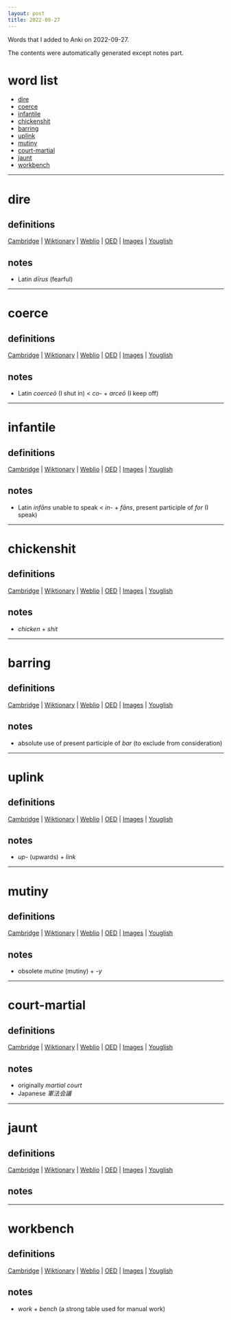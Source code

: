 ```yaml
---
layout: post
title: 2022-09-27
---
```


Words that I added to Anki on 2022-09-27.

The contents were automatically generated except notes part.
# word list
- [dire](#dire)
- [coerce](#coerce)
- [infantile](#infantile)
- [chickenshit](#chickenshit)
- [barring](#barring)
- [uplink](#uplink)
- [mutiny](#mutiny)
- [court-martial](#court-martial)
- [jaunt](#jaunt)
- [workbench](#workbench)

---

# dire
## definitions
[Cambridge](https://dictionary.cambridge.org/us/dictionary/english/dire)
|
[Wiktionary](https://en.wiktionary.org/wiki/dire#English)
|
[Weblio](https://ejje.weblio.jp/content_find?query=dire&searchType=exact)
|
[OED](https://www.oed.com/search?q=dire)
|
[Images](https://www.google.com/search?tbm=isch&q=dire)
|
[Youglish](https://youglish.com/pronounce/dire/english/us)

## notes
- Latin *dīrus* (fearful)

---

# coerce
## definitions
[Cambridge](https://dictionary.cambridge.org/us/dictionary/english/coerce)
|
[Wiktionary](https://en.wiktionary.org/wiki/coerce#English)
|
[Weblio](https://ejje.weblio.jp/content_find?query=coerce&searchType=exact)
|
[OED](https://www.oed.com/search?q=coerce)
|
[Images](https://www.google.com/search?tbm=isch&q=coerce)
|
[Youglish](https://youglish.com/pronounce/coerce/english/us)

## notes
- Latin *coerceō* (I shut in) &lt; *co-* + *arceō* (I keep off)

---

# infantile
## definitions
[Cambridge](https://dictionary.cambridge.org/us/dictionary/english/infantile)
|
[Wiktionary](https://en.wiktionary.org/wiki/infantile#English)
|
[Weblio](https://ejje.weblio.jp/content_find?query=infantile&searchType=exact)
|
[OED](https://www.oed.com/search?q=infantile)
|
[Images](https://www.google.com/search?tbm=isch&q=infantile)
|
[Youglish](https://youglish.com/pronounce/infantile/english/us)

## notes
- Latin *infāns* unable to speak &lt; *in-* + *fāns*, present participle of *for* (I speak)

---

# chickenshit
## definitions
[Cambridge](https://dictionary.cambridge.org/us/dictionary/english/chickenshit)
|
[Wiktionary](https://en.wiktionary.org/wiki/chickenshit#English)
|
[Weblio](https://ejje.weblio.jp/content_find?query=chickenshit&searchType=exact)
|
[OED](https://www.oed.com/search?q=chickenshit)
|
[Images](https://www.google.com/search?tbm=isch&q=chickenshit)
|
[Youglish](https://youglish.com/pronounce/chickenshit/english/us)

## notes
- *chicken* + *shit*

---

# barring
## definitions
[Cambridge](https://dictionary.cambridge.org/us/dictionary/english/barring)
|
[Wiktionary](https://en.wiktionary.org/wiki/barring#English)
|
[Weblio](https://ejje.weblio.jp/content_find?query=barring&searchType=exact)
|
[OED](https://www.oed.com/search?q=barring)
|
[Images](https://www.google.com/search?tbm=isch&q=barring)
|
[Youglish](https://youglish.com/pronounce/barring/english/us)

## notes
- absolute use of present participle of *bar* (to exclude from consideration)

---

# uplink
## definitions
[Cambridge](https://dictionary.cambridge.org/us/dictionary/english/uplink)
|
[Wiktionary](https://en.wiktionary.org/wiki/uplink#English)
|
[Weblio](https://ejje.weblio.jp/content_find?query=uplink&searchType=exact)
|
[OED](https://www.oed.com/search?q=uplink)
|
[Images](https://www.google.com/search?tbm=isch&q=uplink)
|
[Youglish](https://youglish.com/pronounce/uplink/english/us)

## notes
- *up-* (upwards) + *link*

---

# mutiny
## definitions
[Cambridge](https://dictionary.cambridge.org/us/dictionary/english/mutiny)
|
[Wiktionary](https://en.wiktionary.org/wiki/mutiny#English)
|
[Weblio](https://ejje.weblio.jp/content_find?query=mutiny&searchType=exact)
|
[OED](https://www.oed.com/search?q=mutiny)
|
[Images](https://www.google.com/search?tbm=isch&q=mutiny)
|
[Youglish](https://youglish.com/pronounce/mutiny/english/us)

## notes
- obsolete *mutine* (mutiny) + *-y*

---

# court-martial
## definitions
[Cambridge](https://dictionary.cambridge.org/us/dictionary/english/court-martial)
|
[Wiktionary](https://en.wiktionary.org/wiki/court-martial#English)
|
[Weblio](https://ejje.weblio.jp/content_find?query=court-martial&searchType=exact)
|
[OED](https://www.oed.com/search?q=court-martial)
|
[Images](https://www.google.com/search?tbm=isch&q=court-martial)
|
[Youglish](https://youglish.com/pronounce/court-martial/english/us)

## notes
- originally *martial court*
- Japanese *軍法会議*

---

# jaunt
## definitions
[Cambridge](https://dictionary.cambridge.org/us/dictionary/english/jaunt)
|
[Wiktionary](https://en.wiktionary.org/wiki/jaunt#English)
|
[Weblio](https://ejje.weblio.jp/content_find?query=jaunt&searchType=exact)
|
[OED](https://www.oed.com/search?q=jaunt)
|
[Images](https://www.google.com/search?tbm=isch&q=jaunt)
|
[Youglish](https://youglish.com/pronounce/jaunt/english/us)

## notes

---

# workbench
## definitions
[Cambridge](https://dictionary.cambridge.org/us/dictionary/english/workbench)
|
[Wiktionary](https://en.wiktionary.org/wiki/workbench#English)
|
[Weblio](https://ejje.weblio.jp/content_find?query=workbench&searchType=exact)
|
[OED](https://www.oed.com/search?q=workbench)
|
[Images](https://www.google.com/search?tbm=isch&q=workbench)
|
[Youglish](https://youglish.com/pronounce/workbench/english/us)

## notes
- *work* + *bench* (a strong table used for manual work)

